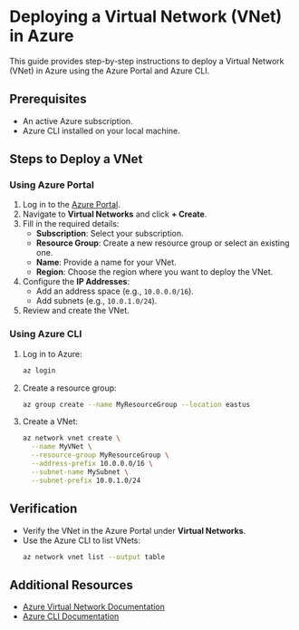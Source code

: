 # Deploying a Virtual Network (VNet) in Azure

This guide provides step-by-step instructions to deploy a Virtual Network (VNet) in Azure using the Azure Portal and Azure CLI.

## Prerequisites
- An active Azure subscription.
- Azure CLI installed on your local machine.

## Steps to Deploy a VNet

### Using Azure Portal
1. Log in to the [Azure Portal](https://portal.azure.com).
2. Navigate to **Virtual Networks** and click **+ Create**.
3. Fill in the required details:
   - **Subscription**: Select your subscription.
   - **Resource Group**: Create a new resource group or select an existing one.
   - **Name**: Provide a name for your VNet.
   - **Region**: Choose the region where you want to deploy the VNet.
4. Configure the **IP Addresses**:
   - Add an address space (e.g., `10.0.0.0/16`).
   - Add subnets (e.g., `10.0.1.0/24`).
5. Review and create the VNet.

### Using Azure CLI
1. Log in to Azure:
   ```bash
   az login
   ```
2. Create a resource group:
   ```bash
   az group create --name MyResourceGroup --location eastus
   ```
3. Create a VNet:
   ```bash
   az network vnet create \
     --name MyVNet \
     --resource-group MyResourceGroup \
     --address-prefix 10.0.0.0/16 \
     --subnet-name MySubnet \
     --subnet-prefix 10.0.1.0/24
   ```

## Verification
- Verify the VNet in the Azure Portal under **Virtual Networks**.
- Use the Azure CLI to list VNets:
  ```bash
  az network vnet list --output table
  ```

## Additional Resources
- [Azure Virtual Network Documentation](https://learn.microsoft.com/en-us/azure/virtual-network/)
- [Azure CLI Documentation](https://learn.microsoft.com/en-us/cli/azure/)
